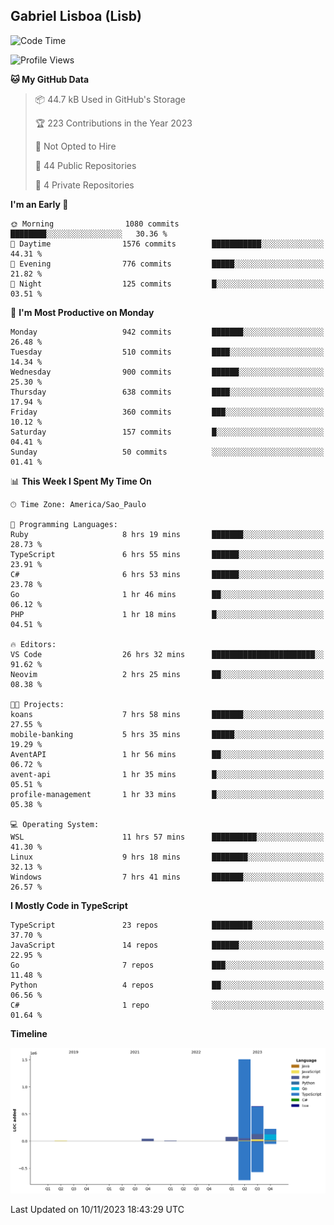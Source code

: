 ## Gabriel Lisboa (Lisb)

<!--START_SECTION:waka-->
![Code Time](http://img.shields.io/badge/Code%20Time-289%20hrs%2055%20mins-blue)

![Profile Views](http://img.shields.io/badge/Profile%20Views-0-blue)

**🐱 My GitHub Data** 

> 📦 44.7 kB Used in GitHub's Storage 
 > 
> 🏆 223 Contributions in the Year 2023
 > 
> 🚫 Not Opted to Hire
 > 
> 📜 44 Public Repositories 
 > 
> 🔑 4 Private Repositories 
 > 
**I'm an Early 🐤** 

```text
🌞 Morning                1080 commits        ████████░░░░░░░░░░░░░░░░░   30.36 % 
🌆 Daytime                1576 commits        ███████████░░░░░░░░░░░░░░   44.31 % 
🌃 Evening                776 commits         █████░░░░░░░░░░░░░░░░░░░░   21.82 % 
🌙 Night                  125 commits         █░░░░░░░░░░░░░░░░░░░░░░░░   03.51 % 
```
📅 **I'm Most Productive on Monday** 

```text
Monday                   942 commits         ███████░░░░░░░░░░░░░░░░░░   26.48 % 
Tuesday                  510 commits         ████░░░░░░░░░░░░░░░░░░░░░   14.34 % 
Wednesday                900 commits         ██████░░░░░░░░░░░░░░░░░░░   25.30 % 
Thursday                 638 commits         ████░░░░░░░░░░░░░░░░░░░░░   17.94 % 
Friday                   360 commits         ███░░░░░░░░░░░░░░░░░░░░░░   10.12 % 
Saturday                 157 commits         █░░░░░░░░░░░░░░░░░░░░░░░░   04.41 % 
Sunday                   50 commits          ░░░░░░░░░░░░░░░░░░░░░░░░░   01.41 % 
```


📊 **This Week I Spent My Time On** 

```text
🕑︎ Time Zone: America/Sao_Paulo

💬 Programming Languages: 
Ruby                     8 hrs 19 mins       ███████░░░░░░░░░░░░░░░░░░   28.73 % 
TypeScript               6 hrs 55 mins       ██████░░░░░░░░░░░░░░░░░░░   23.91 % 
C#                       6 hrs 53 mins       ██████░░░░░░░░░░░░░░░░░░░   23.78 % 
Go                       1 hr 46 mins        ██░░░░░░░░░░░░░░░░░░░░░░░   06.12 % 
PHP                      1 hr 18 mins        █░░░░░░░░░░░░░░░░░░░░░░░░   04.51 % 

🔥 Editors: 
VS Code                  26 hrs 32 mins      ███████████████████████░░   91.62 % 
Neovim                   2 hrs 25 mins       ██░░░░░░░░░░░░░░░░░░░░░░░   08.38 % 

🐱‍💻 Projects: 
koans                    7 hrs 58 mins       ███████░░░░░░░░░░░░░░░░░░   27.55 % 
mobile-banking           5 hrs 35 mins       █████░░░░░░░░░░░░░░░░░░░░   19.29 % 
AventAPI                 1 hr 56 mins        ██░░░░░░░░░░░░░░░░░░░░░░░   06.72 % 
avent-api                1 hr 35 mins        █░░░░░░░░░░░░░░░░░░░░░░░░   05.51 % 
profile-management       1 hr 33 mins        █░░░░░░░░░░░░░░░░░░░░░░░░   05.38 % 

💻 Operating System: 
WSL                      11 hrs 57 mins      ██████████░░░░░░░░░░░░░░░   41.30 % 
Linux                    9 hrs 18 mins       ████████░░░░░░░░░░░░░░░░░   32.13 % 
Windows                  7 hrs 41 mins       ███████░░░░░░░░░░░░░░░░░░   26.57 % 
```

**I Mostly Code in TypeScript** 

```text
TypeScript               23 repos            █████████░░░░░░░░░░░░░░░░   37.70 % 
JavaScript               14 repos            ██████░░░░░░░░░░░░░░░░░░░   22.95 % 
Go                       7 repos             ███░░░░░░░░░░░░░░░░░░░░░░   11.48 % 
Python                   4 repos             ██░░░░░░░░░░░░░░░░░░░░░░░   06.56 % 
C#                       1 repo              ░░░░░░░░░░░░░░░░░░░░░░░░░   01.64 % 
```



**Timeline**

![Lines of Code chart](https://raw.githubusercontent.com/tenlisboa/tenlisboa/main/assets/bar_graph.png)


 Last Updated on 10/11/2023 18:43:29 UTC
<!--END_SECTION:waka-->
